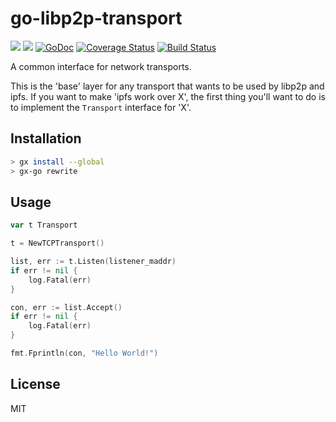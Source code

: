 # go-libp2p-transport
[![](https://img.shields.io/badge/made%20by-Protocol%20Labs-blue.svg?style=flat-square)](http://ipn.io)
[![](https://img.shields.io/badge/freenode-%23ipfs-blue.svg?style=flat-square)](http://webchat.freenode.net/?channels=%23ipfs)
[![GoDoc](https://godoc.org/github.com/ipfs/go-libp2p-transport?status.svg)](https://godoc.org/github.com/ipfs/go-libp2p-transport)
[![Coverage Status](https://coveralls.io/repos/github/ipfs/go-libp2p-transport/badge.svg?branch=master)](https://coveralls.io/github/ipfs/go-libp2p-transport?branch=master)
[![Build Status](https://travis-ci.org/ipfs/go-libp2p-transport.svg?branch=master)](https://travis-ci.org/ipfs/go-libp2p-transport)

A common interface for network transports.

This is the 'base' layer for any transport that wants to be used by libp2p and ipfs. If you want to make 'ipfs work over X', the first thing you'll want to do is to implement the `Transport` interface for 'X'.

## Installation

```sh
> gx install --global
> gx-go rewrite
```

## Usage

```go
var t Transport

t = NewTCPTransport()

list, err := t.Listen(listener_maddr)
if err != nil {
	log.Fatal(err)
}

con, err := list.Accept()
if err != nil {
	log.Fatal(err)
}

fmt.Fprintln(con, "Hello World!")
```

## License
MIT
